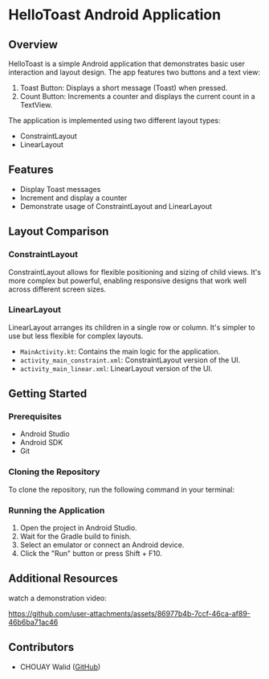 # HelloToast Android Application

## Overview

HelloToast is a simple Android application that demonstrates basic user interaction and layout design. The app features two buttons and a text view:

1. Toast Button: Displays a short message (Toast) when pressed.
2. Count Button: Increments a counter and displays the current count in a TextView.

The application is implemented using two different layout types:
- ConstraintLayout
- LinearLayout

## Features

- Display Toast messages
- Increment and display a counter
- Demonstrate usage of ConstraintLayout and LinearLayout

## Layout Comparison

### ConstraintLayout

ConstraintLayout allows for flexible positioning and sizing of child views. It's more complex but powerful, enabling responsive designs that work well across different screen sizes.

### LinearLayout

LinearLayout arranges its children in a single row or column. It's simpler to use but less flexible for complex layouts.
- `MainActivity.kt`: Contains the main logic for the application.
- `activity_main_constraint.xml`: ConstraintLayout version of the UI.
- `activity_main_linear.xml`: LinearLayout version of the UI.

## Getting Started

### Prerequisites

- Android Studio
- Android SDK
- Git

### Cloning the Repository

To clone the repository, run the following command in your terminal:
### Running the Application

1. Open the project in Android Studio.
2. Wait for the Gradle build to finish.
3. Select an emulator or connect an Android device.
4. Click the "Run" button or press Shift + F10.
## Additional Resources

watch a demonstration video:

https://github.com/user-attachments/assets/86977b4b-7ccf-46ca-af89-46b6ba71ac46


## Contributors
- CHOUAY Walid ([GitHub](https://github.com/CHOUAY15))
  

